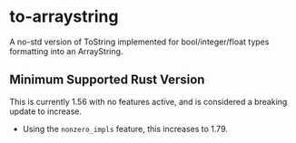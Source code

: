 # to-arraystring

A no-std version of ToString implemented for bool/integer/float types formatting into an ArrayString.

## Minimum Supported Rust Version

This is currently 1.56 with no features active, and is considered a breaking update to increase.

- Using the `nonzero_impls` feature, this increases to 1.79.

